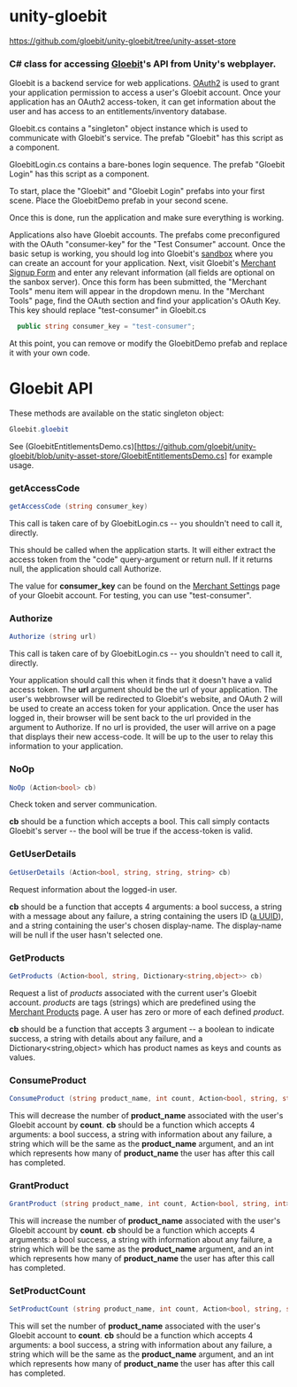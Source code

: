 unity-gloebit
=============

https://github.com/gloebit/unity-gloebit/tree/unity-asset-store


### C# class for accessing [Gloebit](http://dev.gloebit.com/)'s API from Unity's webplayer.

Gloebit is a backend service for web applications.
[OAuth2](http://oauth.net/2/)
is used to grant your application permission to access a user's
Gloebit account.  Once your application has an OAuth2 access-token, it can
get information about the user and has access to an
entitlements/inventory database.

Gloebit.cs contains a "singleton" object instance which is used
to communicate with Gloebit's service.  The prefab "Gloebit" has this
script as a component.

GloebitLogin.cs contains a bare-bones login sequence.  The prefab
"Gloebit Login" has this script as a component.

To start, place the "Gloebit" and "Gloebit Login" prefabs into your
first scene.  Place the GloebitDemo prefab in your second scene.

Once this is done, run the application and make sure everything
is working.

Applications also have Gloebit accounts.  The prefabs come
preconfigured with the OAuth "consumer-key" for the "Test Consumer"
account.  Once the basic setup is working, you should log into
Gloebit's [sandbox](https://sandbox.gloebit.com/login/) where you can
create an account for your application.  Next, visit Gloebit's
[Merchant Signup Form](https://sandbox.gloebit.com/merchant-signup/?u=0&r=)
and enter any relevant information (all fields are optional on the
sanbox server).  Once this form has been submitted, the "Merchant
Tools" menu item will appear in the dropdown menu.  In the "Merchant
Tools" page, find the OAuth section and find your application's OAuth
Key.  This key should replace "test-consumer" in Gloebit.cs

```C#
  public string consumer_key = "test-consumer";
```

At this point, you can remove or modify the GloebitDemo prefab and
replace it with your own code.


Gloebit API
===========

These methods are available on the static singleton object:

```C#
Gloebit.gloebit
```

See (GloebitEntitlementsDemo.cs)[https://github.com/gloebit/unity-gloebit/blob/unity-asset-store/GloebitEntitlementsDemo.cs] for example usage.

### getAccessCode

```C#
getAccessCode (string consumer_key)
```

This call is taken care of by GloebitLogin.cs -- you shouldn't need
to call it, directly.

This should be called when the application starts.  It will either
extract the access token from the "code" query-argument or return null.  If
it returns null, the application should call Authorize.

The value for **consumer_key** can be found on the
[Merchant Settings](https://sandbox.gloebit.com/merchant-tools/)
page of your Gloebit account.  For testing, you can use "test-consumer".


### Authorize

```C#
Authorize (string url)
```

This call is taken care of by GloebitLogin.cs -- you shouldn't need
to call it, directly.

Your application should call this when it finds that it doesn't have a
valid access token.  The **url** argument should be the url of your
application.  The user's webbrowser will be redirected to Gloebit's
website, and OAuth 2 will be used to create an access token for your
application.  Once the user has logged in, their browser will be sent
back to the url provided in the argument to Authorize.  If no url is
provided, the user will arrive on a page that displays their new
access-code.  It will be up to the user to relay this information to
your application.


### NoOp

```C#
NoOp (Action<bool> cb)
```

Check token and server communication.

**cb** should be a function which accepts a bool.  This call simply
contacts Gloebit's server -- the bool will be true if the access-token
is valid.

### GetUserDetails

```C#
GetUserDetails (Action<bool, string, string, string> cb)
```

Request information about the logged-in user.  

**cb** should be a function that accepts 4 arguments: a bool
success, a string with a message about any failure, a string containing
the users ID
([a UUID](http://en.wikipedia.org/wiki/Universally_unique_identifier)),
and a string containing the user's chosen display-name.  The
display-name will be null if the user hasn't selected one.

### GetProducts

```C#
GetProducts (Action<bool, string, Dictionary<string,object>> cb)
```

Request a list of *products* associated with the current user's Gloebit
account.  *products* are tags (strings) which are predefined using
the [Merchant Products](https://sandbox.gloebit.com/merchant-products) page.
A user has zero or more of each defined *product*.

**cb** should be a function that accepts 3 argument -- a
boolean to indicate success, a string with details about any failure,
and a Dictionary<string,object> which has product names as keys and counts
as values.

### ConsumeProduct

```C#
ConsumeProduct (string product_name, int count, Action<bool, string, string, int> cb)
```

This will decrease the number of **product_name** associated with the user's
Gloebit account by **count**.  **cb** should be a function which accepts
4 arguments: a bool success, a string with information about any failure,
a string which will be the same as the **product_name** argument,
and an int which represents how many of **product_name** the user has
after this call has completed.

### GrantProduct

```C#
GrantProduct (string product_name, int count, Action<bool, string, int> cb)
```

This will increase the number of **product_name** associated with the user's
Gloebit account by **count**.  **cb** should be a function which accepts
4 arguments: a bool success, a string with information about any failure,
a string which will be the same as the **product_name** argument,
and an int which represents how many of **product_name** the user has
after this call has completed.


### SetProductCount

```C#
SetProductCount (string product_name, int count, Action<bool, string, string, int> cb)
```

This will set the number of **product_name** associated with the user's
Gloebit account to **count**.  **cb** should be a function which accepts
4 arguments: a bool success, a string with information about any failure,
a string which will be the same as the **product_name** argument,
and an int which represents how many of **product_name** the user has
after this call has completed.
